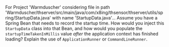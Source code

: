For Project 'Warmduscher' considering file in path 'Warmduscher/thserver/src/main/java/com/x8ing/thsensor/thserver/utils/spring/StartupData.java' with name 'StartupData.java'... 
Assume you have a Spring Bean that needs to record the startup time. How would you inject this `StartupData` class into that Bean, and how would you populate the `startupTimeTakenInMillis` value *after* the application context has finished loading? Explain the use of `ApplicationRunner` or `CommandLineRunner`.